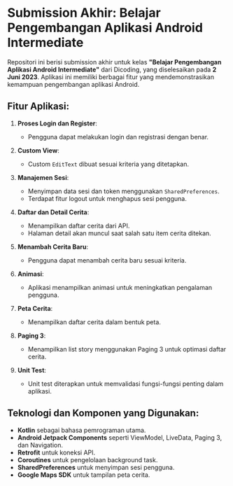 # Submission Akhir: Belajar Pengembangan Aplikasi Android Intermediate

Repositori ini berisi submission akhir untuk kelas **"Belajar Pengembangan Aplikasi Android Intermediate"** dari Dicoding, yang diselesaikan pada **2 Juni 2023**. Aplikasi ini memiliki berbagai fitur yang mendemonstrasikan kemampuan pengembangan aplikasi Android.

## Fitur Aplikasi:
1. **Proses Login dan Register**:
   - Pengguna dapat melakukan login dan registrasi dengan benar.

2. **Custom View**:
   - Custom `EditText` dibuat sesuai kriteria yang ditetapkan.

3. **Manajemen Sesi**:
   - Menyimpan data sesi dan token menggunakan `SharedPreferences`.
   - Terdapat fitur logout untuk menghapus sesi pengguna.

4. **Daftar dan Detail Cerita**:
   - Menampilkan daftar cerita dari API.
   - Halaman detail akan muncul saat salah satu item cerita ditekan.

5. **Menambah Cerita Baru**:
   - Pengguna dapat menambah cerita baru sesuai kriteria.

6. **Animasi**:
   - Aplikasi menampilkan animasi untuk meningkatkan pengalaman pengguna.

7. **Peta Cerita**:
   - Menampilkan daftar cerita dalam bentuk peta.

8. **Paging 3**:
   - Menampilkan list story menggunakan Paging 3 untuk optimasi daftar cerita.

9. **Unit Test**:
   - Unit test diterapkan untuk memvalidasi fungsi-fungsi penting dalam aplikasi.

## Teknologi dan Komponen yang Digunakan:
- **Kotlin** sebagai bahasa pemrograman utama.
- **Android Jetpack Components** seperti ViewModel, LiveData, Paging 3, dan Navigation.
- **Retrofit** untuk koneksi API.
- **Coroutines** untuk pengelolaan background task.
- **SharedPreferences** untuk menyimpan sesi pengguna.
- **Google Maps SDK** untuk tampilan peta cerita.

